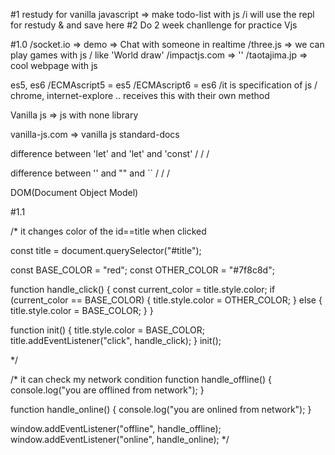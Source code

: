 #1 restudy for vanilla javascript => make todo-list with js
/i will use the repl for restudy & and save here
#2 Do 2 week chanllenge for practice Vjs

#1.0
/socket.io => demo => Chat with someone in realtime
/three.js => we can play games with js / like 'World draw'
/impactjs.com => ''
/taotajima.jp => cool webpage with js

es5, es6
/ECMAscript5 = es5
/ECMAscript6 = es6
/it is specification of js / chrome, internet-explore .. receives this with their own method

Vanilla js => js with none library

vanilla-js.com => vanilla js standard-docs

difference between 'let' and 'let' and 'const'
/
/
/

difference between '' and "" and ``
/
/
/

DOM(Document Object Model)

#1.1

/\* it changes color of the id==title when clicked

const title = document.querySelector("#title");

const BASE_COLOR = "red";
const OTHER_COLOR = "#7f8c8d";

function handle_click() {
const current_color = title.style.color;
if (current_color == BASE_COLOR) {
title.style.color = OTHER_COLOR;
} else {
title.style.color = BASE_COLOR;
}
}

function init() {
title.style.color = BASE_COLOR;
title.addEventListener("click", handle_click);
}
init();

\*/

/\* it can check my network condition
function handle_offline() {
console.log("you are offlined from network");
}

function handle_online() {
console.log("you are onlined from network");
}

window.addEventListener("offline", handle_offline);
window.addEventListener("online", handle_online);
\*/
